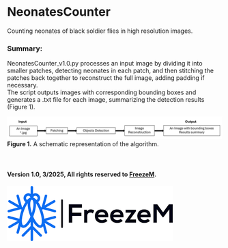 # NeonatesCounter
Counting neonates of black soldier flies in high resolution images.

### Summary:
NeonatesCounter_v1.0.py processes an input image by dividing it into smaller patches, detecting neonates in each patch, and then stitching the patches back together to reconstruct the full image, adding padding if necessary. <br>
The script outputs images with corresponding bounding boxes and generates a .txt file for each image, summarizing the detection results (Figure 1). <br>


![](schematic_pipeline.png)
**Figure 1.** A schematic representation of the algorithm. <br><br><br>



#### Version 1.0, 3/2025, All rights reserved to [FreezeM](https://www.freezem.com/).
![](FreezeMLogo.png)
